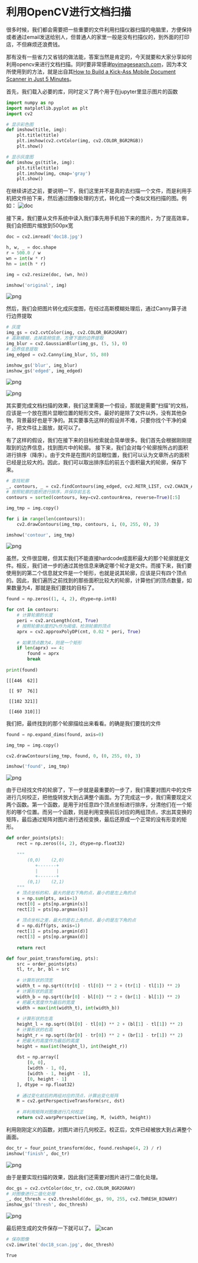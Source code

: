 
# 利用OpenCV进行文档扫描

很多时候，我们都会需要把一些重要的文件利用扫描仪器扫描的电脑里，方便保持或者通过email发送给别人，但普通人的家里一般是没有扫描仪的，到外面的打印店，不但麻烦还浪费钱。

那有没有一些省力又省钱的做法能，答案当然是肯定的，今天就要和大家分享如何利用opencv来进行文档扫描。同时要非常感谢[pyimagesearch.com](http://www.pyimagesearch.com)，因为本文所使用到的方法，就是出自其[How to Build a Kick-Ass Mobile Document Scanner in Just 5 Minutes](http://www.pyimagesearch.com/2014/09/01/build-kick-ass-mobile-document-scanner-just-5-minutes/)。

首先，我们载入必要的库，同时定义了两个用于在jupyter里显示图片的函数


```python
import numpy as np
import matplotlib.pyplot as plt
import cv2

# 显示彩色图
def imshow(title, img):
    plt.title(title)
    plt.imshow(cv2.cvtColor(img, cv2.COLOR_BGR2RGB))
    plt.show()

# 显示灰度图
def imshow_gs(title, img):
    plt.title(title)
    plt.imshow(img, cmap='gray')
    plt.show()
```

在继续讲述之前，要说明一下，我们这里并不是真的去扫描一个文件，而是利用手机把文件拍下来，然后通过图像处理的方式，转化成一个类似文档扫描的图。例如：
![doc](./images/doc18.jpg)

接下来，我们要从文件系统中读入我们事先用手机拍下来的图片，为了提高效率，我们会把图片缩放到500px宽


```python
doc = cv2.imread('doc18.jpg')

h, w, _ = doc.shape
r = 500.0 / w
wn = int(w * r)
hn = int(h * r)

img = cv2.resize(doc, (wn, hn))

imshow('original', img)
```


![png](./images/doc-scanner_7_0.png)


然后，我们会把图片转化成灰度图，在经过高斯模糊处理后，通过Canny算子进行边界提取


```python
# 灰度
img_gs = cv2.cvtColor(img, cv2.COLOR_BGR2GRAY)
# 高斯模糊，去掉高频信息，方便下面的边界提取
img_blur = cv2.GaussianBlur(img_gs, (5, 5), 0)
# 边界信息提取
img_edged = cv2.Canny(img_blur, 55, 80)

imshow_gs('blur', img_blur)
imshow_gs('edged', img_edged)
```


![png](./images/doc-scanner_9_0.png)



![png](./images/doc-scanner_9_1.png)


其实要完成文档扫描的效果，我们这里需要一个假设，那就是需要“扫描”的文档，应该是一个放在图片显眼位置的矩形文件。最好的是除了文件以外，没有其他杂物，背景最好也是干净的。其实要事先这样的假设并不难，只要你找个干净的桌子，把文件往上面放，就可以了。

有了这样的假设，我们在接下来的目标检索就会简单很多。我们首先会根据刚刚提取到的边界信息，找到图片中的轮廓。
接下来，我们会对每个轮廓按所占的面积进行排序（降序）。由于文件是在图片的显眼位置，我们可以认为文章所占的面积已经是比较大的。因此，我们可以取出排序后的前五个面积最大的轮廓，保存下来。


```python
# 查找轮廓
_, contours, _ = cv2.findContours(img_edged, cv2.RETR_LIST, cv2.CHAIN_APPROX_SIMPLE)
# 按照轮廓的面积进行排序，并保存前五名
contours = sorted(contours, key=cv2.contourArea, reverse=True)[:5]

img_tmp = img.copy()

for i in range(len(contours)):
    cv2.drawContours(img_tmp, contours, i, (0, 255, 0), 3)

imshow('contour', img_tmp)    
```


![png](./images/doc-scanner_12_0.png)


虽然，文件很显眼，但其实我们不能直接hardcode成面积最大的那个轮廓就是文件。相反，我们进一步的通过其他信息来确定哪个轮才是文件。而接下来，我们要使用到的第二个信息就文件是一个矩形，也就是说其轮廓，应该是只有四个顶点的。因此，我们遍历之前找到的那些面积比较大的轮廓，计算他们的顶点数量，如果数量为4，那就是我们要找的目标了。


```python
found = np.zeros((1, 4, 2), dtype=np.int8)

for cnt in contours:
    # 计算轮廓的长度
    peri = cv2.arcLength(cnt, True)
    # 按照轮廓长度的2%作为阈值，检测轮廓的顶点
    aprx = cv2.approxPolyDP(cnt, 0.02 * peri, True)
    
    # 如果顶点数为4，则是一个矩形
    if len(aprx) == 4:
        found = aprx
        break
        
print(found)
```

    [[[446  62]]
    
     [[ 97  76]]
    
     [[102 321]]
    
     [[460 310]]]


我们把，最终找到的那个轮廓描绘出来看看。的确是我们要找的文件


```python
found = np.expand_dims(found, axis=0)

img_tmp = img.copy()

cv2.drawContours(img_tmp, found, 0, (0, 255, 0), 3)

imshow('found', img_tmp)
```


![png](./images/doc-scanner_16_0.png)


由于已经找文件的轮廓了，下一步就是最重要的一步了，我们需要对图片中的文件进行几何校正，把他旋转放大到占满整个画面。为了完成这一步，我们需要现定义两个函数。第一个函数，是用于对任意四个顶点坐标进行排序，分清他们在一个矩形的哪个位置。而另一个函数，则是利用变换前后对应的两组顶点，求出其变换的矩阵，最后通过矩阵对图片进行透视变换，最后还原成一个正常的没有形变的矩形。


```python
def order_points(pts):
    rect = np.zeros((4, 2), dtype=np.float32)
    
    """
        (0,0)    (2,0)
           +-------+
           |       |
           +-------+
        (0,1)    (2,1)
    """
    # 顶点坐标的和，最大的是右下角的点，最小的是左上角的点
    s = np.sum(pts, axis=1)
    rect[0] = pts[np.argmin(s)]
    rect[2] = pts[np.argmax(s)]
    
    # 顶点坐标之差，最大的是右上角的点，最小的是左下角的点
    d = np.diff(pts, axis=1)
    rect[1] = pts[np.argmin(d)]
    rect[3] = pts[np.argmax(d)]
    
    return rect

def four_point_transform(img, pts):
    src = order_points(pts)
    tl, tr, br, bl = src
    
    # 计算形状的顶宽
    width_t = np.sqrt((tr[0] - tl[0]) ** 2 + (tr[1] - tl[1]) ** 2)
    # 计算形状的底宽
    width_b = np.sqrt((br[0] - bl[0]) ** 2 + (br[1] - bl[1]) ** 2)
    # 把最大宽度作为最后的宽度
    width = max(int(width_t), int(width_b))
    
    # 计算形状的左高
    height_l = np.sqrt((bl[0] - tl[0]) ** 2 + (bl[1] - tl[1]) ** 2)
    # 计算形状的右高
    height_r = np.sqrt((br[0] - tr[0]) ** 2 + (br[1] - tr[1]) ** 2)
    # 把最大的高度作为最后的高度
    height = max(int(height_l), int(height_r))
    
    dst = np.array([
        [0, 0],
        [width - 1, 0],
        [width - 1, height - 1],
        [0, height - 1]
    ], dtype = np.float32)
    
    # 通过变化前后的两组对应的顶点，计算出变化矩阵
    M = cv2.getPerspectiveTransform(src, dst)
    
    # 并利用矩阵对图像进行几何校正
    return cv2.warpPerspective(img, M, (width, height))
```

利用刚刚定义的函数，对图片进行几何校正。校正后，文件已经被放大到占满整个画面。


```python
doc_tr = four_point_transform(doc, found.reshape(4, 2) / r)
imshow('finish', doc_tr)
```


![png](./images/doc-scanner_20_0.png)


由于是要实现扫描的效果，因此我们还需要对图片进行二值化处理。


```python
doc_gs = cv2.cvtColor(doc_tr, cv2.COLOR_BGR2GRAY)
# 对图像进行二值化处理
_, doc_thresh = cv2.threshold(doc_gs, 90, 255, cv2.THRESH_BINARY)
imshow_gs('thresh', doc_thresh)
```


![png](./images/doc-scanner_22_0.png)


最后把生成的文件保存一下就可以了。
![scan](./images/doc18_scan.jpg)


```python
# 保存图像
cv2.imwrite('doc18_scan.jpg', doc_thresh)
```




    True


